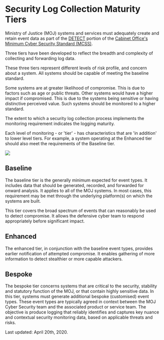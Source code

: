 # Security Log Collection Maturity Tiers

Ministry of Justice \(MOJ\) systems and services must adequately create and retain event data as part of the [DETECT](identify-protect-detect-respond-recover.md) portion of the [Cabinet Office's Minimum Cyber Security Standard \(MCSS\)](https://www.gov.uk/government/publications/the-minimum-cyber-security-standard).

Three tiers have been developed to reflect the breadth and complexity of collecting and forwarding log data.

These three tiers represent different levels of risk profile, and concern about a system. All systems should be capable of meeting the baseline standard.

Some systems are at greater likelihood of compromise. This is due to factors such as age or public threats. Other systems would have a higher impact if compromised. This is due to the systems being sensitive or having distinctive perceived value. Such systems should be monitored to a higher standard.

The extent to which a security log collection process implements the monitoring requirement indicates the logging maturity.

Each level of monitoring - or 'tier' - has characteristics that are 'in addition' to lower level tiers. For example, a system operating at the Enhanced tier should also meet the requirements of the Baseline tier.

![](https://ministryofjustice.github.io/security-guidance/images/tiers.png)

## Baseline

The baseline tier is the generally minimum expected for event types. It includes data that should be generated, recorded, and forwarded for onward analysis. It applies to all of the MOJ systems. In most cases, this requirement may be met through the underlying platform\(s\) on which the systems are built.

This tier covers the broad spectrum of events that can reasonably be used to detect compromise. It allows the defensive cyber team to respond appropriately before significant impact.

## Enhanced

The enhanced tier, in conjunction with the baseline event types, provides earlier notification of attempted compromise. It enables gathering of more information to detect stealthier or more capable attackers.

## Bespoke

The bespoke tier concerns systems that are critical to the security, stability and statutory function of the MOJ, or that contain highly sensitive data. In this tier, systems must generate additional bespoke \(customised\) event types. These event types are typically agreed in context between the MOJ Cyber Security team and the associated product or service team. The objective is produce logging that reliably identifies and captures key nuance and contextual security monitoring data, based on applicable threats and risks.

Last updated: April 20th, 2020.

